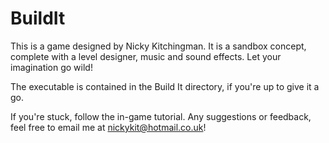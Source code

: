 # BuildIt

This is a game designed by Nicky Kitchingman.
It is a sandbox concept, complete with a level designer, music and sound effects.
Let your imagination go wild!

The executable is contained in the Build It directory, if you're up to give it a go.

If you're stuck, follow the in-game tutorial.
Any suggestions or feedback, feel free to email me at nickykit@hotmail.co.uk!

